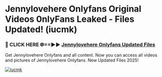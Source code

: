 # Jennylovehere Onlyfans Original Videos 0nlyFans Leaked - Files Updated! (iucmk)

<h3>🔴 CLICK HERE 🌐==►► <a href="https://tinyurl.com/2wckxsce" rel="nofollow">Jennylovehere Onlyfans Updated Files</a></h3>

Get Jennylovehere Onlyfans and all content. Now you can access all videos and pictures of Jennylovehere Onlyfans. New Updated Files 2025!

[![iucmk](https://i.imgur.com/AFduVYN.gif)](https://tinyurl.com/2wckxsce)
